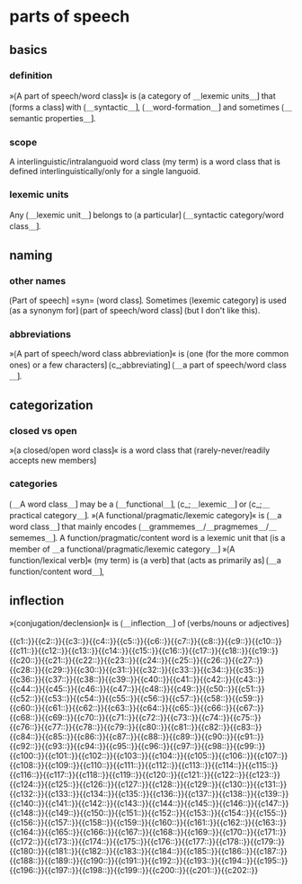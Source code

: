 # parts of speech

## basics

### definition

»⟮A part of speech/word class⟯« is ⟮a category of ＿lexemic units＿⟯ that ⟮forms a class⟯ with ⟮＿syntactic＿⟯, ⟮＿word-formation＿⟯ and sometimes ⟮＿semantic properties＿⟯.

### scope

A interlinguistic/intralanguoid word class (my term) is a word class that is defined interlinguistically/only for a single languoid.

### lexemic units

Any ⟮＿lexemic unit＿⟯ belongs to ⟮a particular⟯ ⟮＿syntactic category/word class＿⟯.

## naming

### other names

⟮Part of speech⟯ =syn= ⟮word class⟯.
Sometimes ⟮lexemic category⟯ is used ⟮as a synonym for⟯ ⟮part of speech/word class⟯ (but I don't like this).

### abbreviations

»⟮A part of speech/word class abbreviation⟯« is ⟮one (for the more common ones) or a few characters⟯ ⟮c_;abbreviating⟯ ⟮＿a part of speech/word class＿⟯.

## categorization

### closed vs open

»⟮a closed/open word class⟯« is a word class that ⟮rarely-never/readily accepts new members⟯

### categories

⟮＿A word class＿⟯ may be a ⟮＿functional＿⟯, ⟮c_;＿lexemic＿⟯ or ⟮c_;＿practical category＿⟯.
»⟮A functional/pragmatic/lexemic category⟯« is ⟮＿a word class＿⟯ that mainly encodes ⟮＿grammemes＿/＿pragmemes＿/＿sememes＿⟯.
A function/pragmatic/content word is a lexemic unit that ⟮is a member of ＿a functional/pragmatic/lexemic category＿⟯
»⟮A function/lexical verb⟯« (my term) is ⟮a verb⟯ that ⟮acts as primarily as⟯ ⟮＿a function/content word＿⟯,

## inflection

»⟮conjugation/declension⟯« is ⟮＿inflection＿⟯ of ⟮verbs/nouns or adjectives⟯

<span class='cloze-dump'>{{c1::}}{{c2::}}{{c3::}}{{c4::}}{{c5::}}{{c6::}}{{c7::}}{{c8::}}{{c9::}}{{c10::}}{{c11::}}{{c12::}}{{c13::}}{{c14::}}{{c15::}}{{c16::}}{{c17::}}{{c18::}}{{c19::}}{{c20::}}{{c21::}}{{c22::}}{{c23::}}{{c24::}}{{c25::}}{{c26::}}{{c27::}}{{c28::}}{{c29::}}{{c30::}}{{c31::}}{{c32::}}{{c33::}}{{c34::}}{{c35::}}{{c36::}}{{c37::}}{{c38::}}{{c39::}}{{c40::}}{{c41::}}{{c42::}}{{c43::}}{{c44::}}{{c45::}}{{c46::}}{{c47::}}{{c48::}}{{c49::}}{{c50::}}{{c51::}}{{c52::}}{{c53::}}{{c54::}}{{c55::}}{{c56::}}{{c57::}}{{c58::}}{{c59::}}{{c60::}}{{c61::}}{{c62::}}{{c63::}}{{c64::}}{{c65::}}{{c66::}}{{c67::}}{{c68::}}{{c69::}}{{c70::}}{{c71::}}{{c72::}}{{c73::}}{{c74::}}{{c75::}}{{c76::}}{{c77::}}{{c78::}}{{c79::}}{{c80::}}{{c81::}}{{c82::}}{{c83::}}{{c84::}}{{c85::}}{{c86::}}{{c87::}}{{c88::}}{{c89::}}{{c90::}}{{c91::}}{{c92::}}{{c93::}}{{c94::}}{{c95::}}{{c96::}}{{c97::}}{{c98::}}{{c99::}}{{c100::}}{{c101::}}{{c102::}}{{c103::}}{{c104::}}{{c105::}}{{c106::}}{{c107::}}{{c108::}}{{c109::}}{{c110::}}{{c111::}}{{c112::}}{{c113::}}{{c114::}}{{c115::}}{{c116::}}{{c117::}}{{c118::}}{{c119::}}{{c120::}}{{c121::}}{{c122::}}{{c123::}}{{c124::}}{{c125::}}{{c126::}}{{c127::}}{{c128::}}{{c129::}}{{c130::}}{{c131::}}{{c132::}}{{c133::}}{{c134::}}{{c135::}}{{c136::}}{{c137::}}{{c138::}}{{c139::}}{{c140::}}{{c141::}}{{c142::}}{{c143::}}{{c144::}}{{c145::}}{{c146::}}{{c147::}}{{c148::}}{{c149::}}{{c150::}}{{c151::}}{{c152::}}{{c153::}}{{c154::}}{{c155::}}{{c156::}}{{c157::}}{{c158::}}{{c159::}}{{c160::}}{{c161::}}{{c162::}}{{c163::}}{{c164::}}{{c165::}}{{c166::}}{{c167::}}{{c168::}}{{c169::}}{{c170::}}{{c171::}}{{c172::}}{{c173::}}{{c174::}}{{c175::}}{{c176::}}{{c177::}}{{c178::}}{{c179::}}{{c180::}}{{c181::}}{{c182::}}{{c183::}}{{c184::}}{{c185::}}{{c186::}}{{c187::}}{{c188::}}{{c189::}}{{c190::}}{{c191::}}{{c192::}}{{c193::}}{{c194::}}{{c195::}}{{c196::}}{{c197::}}{{c198::}}{{c199::}}{{c200::}}{{c201::}}{{c202::}}</span>